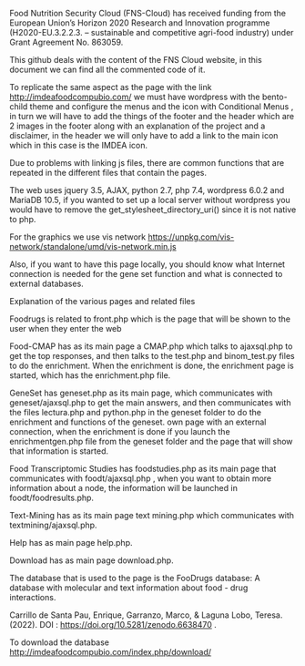 Food Nutrition Security Cloud (FNS-Cloud) has received funding from the European Union’s Horizon 2020 Research and Innovation programme (H2020-EU.3.2.2.3. – 
sustainable and competitive agri-food industry) under Grant Agreement No. 863059.

This github deals with the content of the FNS Cloud website, in this document we can find all the commented code of it.

To replicate the same aspect as the page with the link http://imdeafoodcompubio.com/ we must have wordpress with the bento-child theme and configure the 
menus and the icon with Conditional Menus , in turn we will have to add the things of the footer and the header which are 2 images in the footer along with 
an explanation of the project and a disclaimer, in the header we will only have to add a link to the main icon which in this case is the IMDEA icon.

Due to problems with linking js files, there are common functions that are repeated in the different files that contain the pages.

The web uses jquery 3.5, AJAX, python 2.7, php 7.4, wordpress 6.0.2 and MariaDB 10.5, if you wanted to set up a local server without wordpress you would 
have to remove the get_stylesheet_directory_uri() since it is not native to php.

For the graphics we use vis network https://unpkg.com/vis-network/standalone/umd/vis-network.min.js

Also, if you want to have this page locally, you should know what Internet connection is needed for the gene set function and what is connected to external 
databases.

Explanation of the various pages and related files

Foodrugs is related to front.php which is the page that will be shown to the user when they enter the web

Food-CMAP has as its main page a CMAP.php which talks to ajaxsql.php to get the top responses, and then talks to the test.php and binom_test.py files to do 
the enrichment. When the enrichment is done, the enrichment page is started, which has the enrichment.php file.

GeneSet has geneset.php as its main page, which communicates with geneset/ajaxsql.php to get the main answers, and then communicates with the files
lectura.php and python.php in the geneset folder to do the enrichment and functions of the geneset. own page with an external connection, when the 
enrichment is done if you launch the enrichmentgen.php file from the geneset folder and the page that will show that information is started.

Food Transcriptomic Studies has foodstudies.php as its main page that communicates with foodt/ajaxsql.php , when you want to obtain more information about
a node, the information will be launched in foodt/foodresults.php.

Text-Mining has as its main page text mining.php which communicates with textmining/ajaxsql.php.

Help has as main page help.php.

Download has as main page download.php.

The database that is used to the page is the FooDrugs database: A database with molecular and text information about food - drug interactions. 

Carrillo de Santa Pau, Enrique, Garranzo, Marco, & Laguna Lobo, Teresa. (2022). DOI :  https://doi.org/10.5281/zenodo.6638470 .

To download the database http://imdeafoodcompubio.com/index.php/download/



